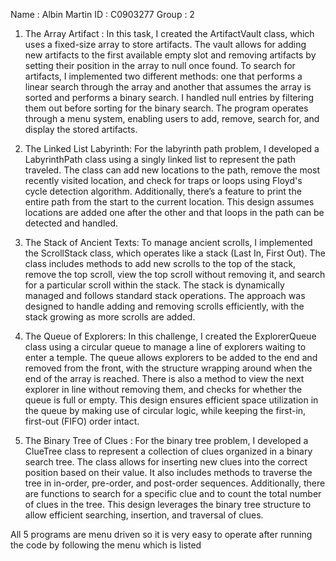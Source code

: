 Name : Albin Martin 
ID : C0903277 
Group : 2


1. The Array Artifact :
In this task, I created the ArtifactVault class, which uses a fixed-size array to store artifacts. The vault allows for adding new artifacts to the first available empty slot and removing artifacts by setting their position in the array to null once found. To search for artifacts, I implemented two different methods: one that performs a linear search through the array and another that assumes the array is sorted and performs a binary search. I handled null entries by filtering them out before sorting for the binary search. The program operates through a menu system, enabling users to add, remove, search for, and display the stored artifacts.

2. The Linked List Labyrinth:
For the labyrinth path problem, I developed a LabyrinthPath class using a singly linked list to represent the path traveled. The class can add new locations to the path, remove the most recently visited location, and check for traps or loops using Floyd's cycle detection algorithm. Additionally, there’s a feature to print the entire path from the start to the current location. This design assumes locations are added one after the other and that loops in the path can be detected and handled.

3. The Stack of Ancient Texts:
To manage ancient scrolls, I implemented the ScrollStack class, which operates like a stack (Last In, First Out). The class includes methods to add new scrolls to the top of the stack, remove the top scroll, view the top scroll without removing it, and search for a particular scroll within the stack. The stack is dynamically managed and follows standard stack operations. The approach was designed to handle adding and removing scrolls efficiently, with the stack growing as more scrolls are added.

4. The Queue of Explorers:
In this challenge, I created the ExplorerQueue class using a circular queue to manage a line of explorers waiting to enter a temple. The queue allows explorers to be added to the end and removed from the front, with the structure wrapping around when the end of the array is reached. There is also a method to view the next explorer in line without removing them, and checks for whether the queue is full or empty. This design ensures efficient space utilization in the queue by making use of circular logic, while keeping the first-in, first-out (FIFO) order intact.

5. The Binary Tree of Clues :
For the binary tree problem, I developed a ClueTree class to represent a collection of clues organized in a binary search tree. The class allows for inserting new clues into the correct position based on their value. It also includes methods to traverse the tree in in-order, pre-order, and post-order sequences. Additionally, there are functions to search for a specific clue and to count the total number of clues in the tree. This design leverages the binary tree structure to allow efficient searching, insertion, and traversal of clues.

All 5 programs are menu driven so it is very easy to operate after running the code by following the menu which is listed
